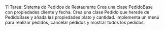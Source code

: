 11 Tarea: Sistema de Pedidos de Restaurante
Crea una clase PedidoBase con propiedades cliente y fecha. Crea una clase Pedido que herede de PedidoBase y añada las propiedades plato y cantidad. Implementa un menú para realizar pedidos, cancelar pedidos y mostrar todos los pedidos.
